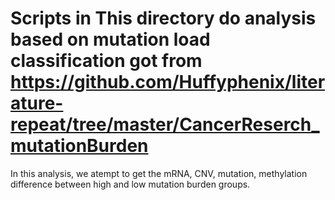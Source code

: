 # Scripts in This directory do analysis based on mutation load classification got from https://github.com/Huffyphenix/literature-repeat/tree/master/CancerReserch_mutationBurden

In this analysis, we atempt to get the mRNA, CNV, mutation, methylation difference between high and low mutation burden groups.
